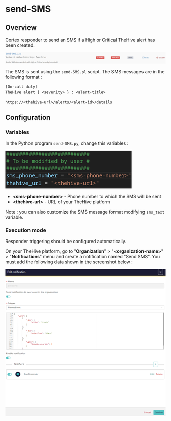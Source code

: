 # send-SMS

## Overview

Cortex responder to send an SMS if a High or Critical TheHive alert has been created.

![cortex-responder](assets/img/cortex-responder.png)

The SMS is sent using the `send-SMS.pl` script. The SMS messages are in the following format :

```
[On-call duty]
TheHive alert { <severity> } : <alert-title>

https://<thehive-url>/alerts/<alert-id>/details
```

## Configuration

### Variables

In the Python program `send-SMS.py`, change this variables :

![variables-to-modify](assets/img/variables-to-modify.png)

- **\<sms-phone-number>** - Phone number to which the SMS will be sent
- **\<thehive-url>** - URL of your TheHive platform

Note : you can also customize the SMS message format modifying `sms_text` variable.

### Execution mode

Responder triggering should be configured automatically.

On your TheHive platform, go to "**Organization**" > "**\<organization-name>**" > "**Notifications**" menu and create a notification named "Send SMS". You must add the following data shown in the screenshot below :

![thehive-notification](assets/img/thehive-notification.png)